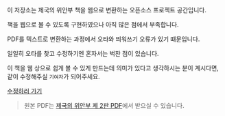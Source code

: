 이 저장소는 제국의 위안부 책을 웹으로 변환하는 오픈소스 프로젝트 공간입니다.

책을 웹으로 볼 수 있도록 구현하였으나 아직 많은 점에서 부족합니다.

PDF를 텍스트로 변환하는 과정에서 오타와 띄워쓰기 오류가 있기 떄문입니다.

일일히 오타를 찾고 수정하기엔 혼자서는 벅찬 점이 있습니다.

이 책을 웹 상으로 쉽게 볼 수 있게 만드는데 의미가 있다고 생각하시는 분이 계시다면,
같이 수정해주실 `기여자`가 되어주세요.

[수정하러 가기](books/제국의-위안부/index.md)

> 원본 PDF는 [제국의 위안부 제 2판 PDF](https://drive.google.com/file/d/0BzyDl5n0BFcqU3lXUHZjeVc4Z28/view?usp=sharing)에서 받으실 수 있습니다.